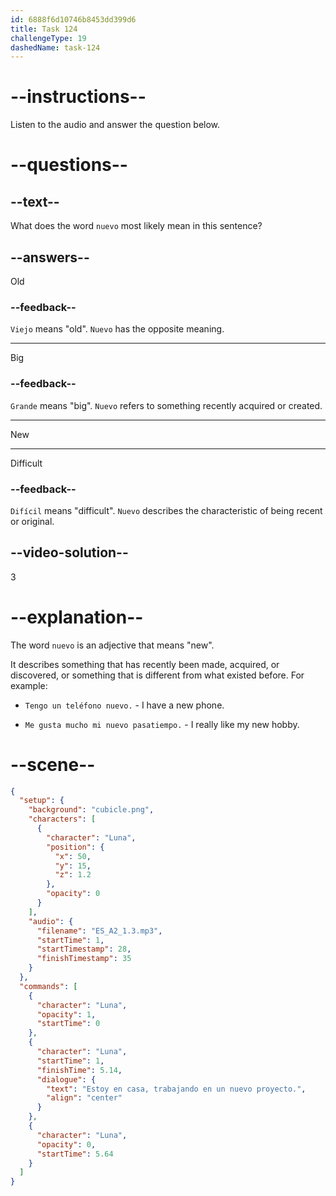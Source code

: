 ```yaml
---
id: 6888f6d10746b8453dd399d6
title: Task 124
challengeType: 19
dashedName: task-124
---
```


<!-- Luna: Estoy en casa, trabajando en un nuevo proyecto. -->

# --instructions--

Listen to the audio and answer the question below.

# --questions--

## --text--

What does the word `nuevo` most likely mean in this sentence?

## --answers--

Old

### --feedback--

`Viejo` means "old". `Nuevo` has the opposite meaning.

---

Big

### --feedback--

`Grande` means "big". `Nuevo` refers to something recently acquired or created.

---

New

---

Difficult

### --feedback--

`Difícil` means "difficult". `Nuevo` describes the characteristic of being recent or original.

## --video-solution--

3

# --explanation--

The word `nuevo` is an adjective that means "new".

It describes something that has recently been made, acquired, or discovered, or something that is different from what existed before. For example:

- `Tengo un teléfono nuevo.` - I have a new phone.

- `Me gusta mucho mi nuevo pasatiempo.` - I really like my new hobby.

# --scene--

```json
{
  "setup": {
    "background": "cubicle.png",
    "characters": [
      {
        "character": "Luna",
        "position": {
          "x": 50,
          "y": 15,
          "z": 1.2
        },
        "opacity": 0
      }
    ],
    "audio": {
      "filename": "ES_A2_1.3.mp3",
      "startTime": 1,
      "startTimestamp": 28,
      "finishTimestamp": 35
    }
  },
  "commands": [
    {
      "character": "Luna",
      "opacity": 1,
      "startTime": 0
    },
    {
      "character": "Luna",
      "startTime": 1,
      "finishTime": 5.14,
      "dialogue": {
        "text": "Estoy en casa, trabajando en un nuevo proyecto.",
        "align": "center"
      }
    },
    {
      "character": "Luna",
      "opacity": 0,
      "startTime": 5.64
    }
  ]
}
```
